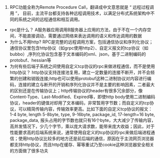 <!--
 * @Author: yuzihan yuzihanyuzihan@163.com
 * @Date: 2022-06-09 18:01:22
 * @LastEditors: yuzihan yuzihanyuzihan@163.com
 * @LastEditTime: 2022-06-09 19:28:26
 * @FilePath: /fe_interview/web3/区块链.md
 * @Description: 这是默认设置,请设置`customMade`, 打开koroFileHeader查看配置 进行设置: https://github.com/OBKoro1/koro1FileHeader/wiki/%E9%85%8D%E7%BD%AE
-->
1. RPC功能全称为Remote Procedure Call，翻译成中文意思就是 “ 远程过程调用 ”， 目前，主流平台都支持各种远程调用技术，以满足分布式系统架构中不同的系统之间的远程通信和相互调用。
- rpc是什么？
A服务器应用调用B服务器上应用的方法，由于不在一个内存空间，不能直接调动，需要通过网络来表达调用的语义和传达调用的数据
- 为什么不用http?
RPC是完整的远程调用方案，包括通信协议和序列化协议；通信协议里包含http协议（如grpc使用http2）、自定义报文的tcp协议（如bubbo）,序列化协议包含基于文本编码的xml、json，基于二进制编码的protobuf、hessian等
- 为何有些后端子系统之间使用自定义tcp协议的rpc来做进程通信，而不是使用http协议？
http协议支持连接池复用，建立一定数量的连接不断开，并不会频繁的创建和销毁连接;http也可以使用protobuf这种二进制协议对内容进行编码，连接的建立与断开的开销和序列化协议并不是主要的影响因素，二者最大的区别还是在传输协议上；http传输协议的header有很多冗余部分，像Content-Type、Last-Modified、Expired等，即使http body使用二进制编码协议，header的键值对却用了文本编码，非常暂用字节数；而自定义的tcp协议，可以精简传输内容，传输效率更高。比如下面的自定义tcp协议的报文：1-4 byte, length 5-8byte, type, 9-16byte, package_id, 17-length+16 byte, package_data, 报头占用的字节数也就只有16个byte，大大减少了传输内容，高并发情况下，少几个字节，乘以庞大请求数，能带来庞大收益；因此，对于性能要求高的后端系统来说，通常使用自定义的tcp协议的rpc来做后端进程通信；使用http协议比较多的地方还是前后端的通信，原因在于主流网页浏览器都支持http协议，而且http在缓存、幂等重试乃至cookie这种浏览器安全相关的方面做了很多功夫